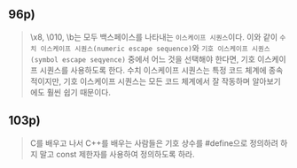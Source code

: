 ## 96p)
> \x8, \010, \b는 모두 백스페이스를 나타내는 ```이스케이프 시퀀스```이다. 이와 같이 ```수치 이스케이프 시퀀스(numeric escape sequence)```와 ```기호 이스케이프 시퀀스(symbol escape seqyence)``` 중에서 어느 것을 선택해야 한다면, 기호 이스케이프 시퀀스를 사용하도록 한다. 수치 이스케이프 시퀀스는 특정 코드 체계에 종속적이지만, 기호 이스케이프 시퀀스는 모든 코드 체계에서 잘 작동하며 알아보기에도 훨씬 쉽기 때문이다.

## 103p)
> C를 배우고 나서 C++를 배우는 사람들은 기호 상수를 #define으로 정의하려 하지 말고 const 제한자를 사용하여 정의하도록 하라.